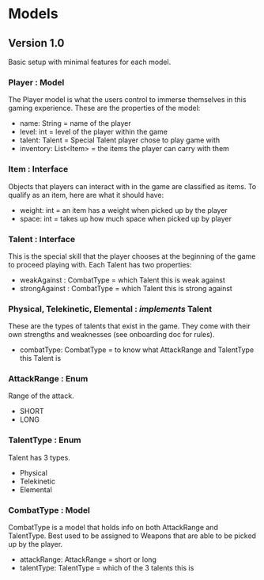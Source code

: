 # Models

## Version 1.0

Basic setup with minimal features for each model.

### Player : Model
The Player model is what the users control to immerse themselves
in this gaming experience. These are the properties of the model:
- name: String = name of the player
- level: int = level of the player within the game
- talent: Talent = Special Talent player chose to play game with
- inventory: List<Item\> = the items the player can carry with them

### Item : Interface
Objects that players can interact with in the game are classified as
items. To qualify as an item, here are what it should have:
- weight: int = an item has a weight when picked up by the player
- space: int = takes up how much space when picked up by player

### Talent : Interface
This is the special skill that the player chooses at the beginning
of the game to proceed playing with. Each Talent has two properties:
- weakAgainst : CombatType = which Talent this is weak against
- strongAgainst : CombatType = which Talent this is strong against

### Physical, Telekinetic, Elemental : ***implements*** Talent
These are the types of talents that exist in the game. They come
with their own strengths and weaknesses (see onboarding doc for
rules).
- combatType: CombatType = to know what AttackRange and TalentType
this Talent is
  
### AttackRange : Enum
Range of the attack.
- SHORT
- LONG

### TalentType : Enum
Talent has 3 types.
- Physical
- Telekinetic
- Elemental

### CombatType : Model
CombatType is a model that holds info on both AttackRange and TalentType.
Best used to be assigned to Weapons that are able to be picked up by
the player.
- attackRange: AttackRange = short or long
- talentType: TalentType = which of the 3 talents this is
